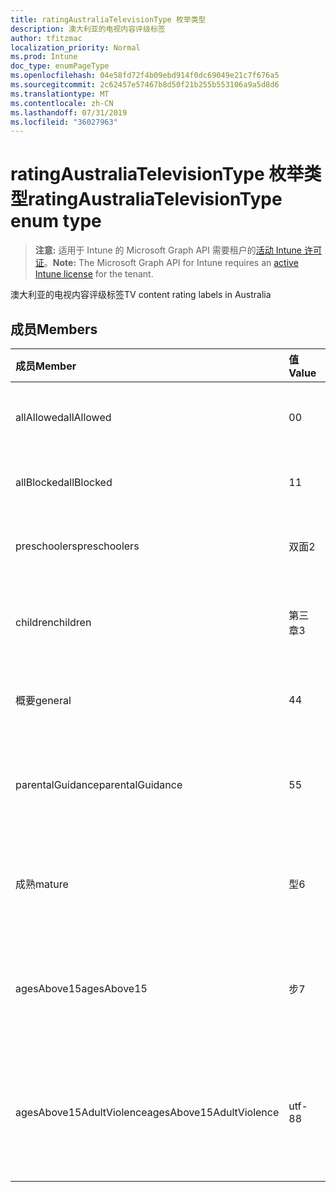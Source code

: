 ```yaml
---
title: ratingAustraliaTelevisionType 枚举类型
description: 澳大利亚的电视内容评级标签
author: tfitzmac
localization_priority: Normal
ms.prod: Intune
doc_type: enumPageType
ms.openlocfilehash: 04e58fd72f4b09ebd914f0dc69049e21c7f676a5
ms.sourcegitcommit: 2c62457e57467b8d50f21b255b553106a9a5d8d6
ms.translationtype: MT
ms.contentlocale: zh-CN
ms.lasthandoff: 07/31/2019
ms.locfileid: "36027963"
---
```

# <a name="ratingaustraliatelevisiontype-enum-type"></a><span data-ttu-id="c7aa3-103">ratingAustraliaTelevisionType 枚举类型</span><span class="sxs-lookup"><span data-stu-id="c7aa3-103">ratingAustraliaTelevisionType enum type</span></span>

> <span data-ttu-id="c7aa3-104">**注意:** 适用于 Intune 的 Microsoft Graph API 需要租户的[活动 Intune 许可证](https://go.microsoft.com/fwlink/?linkid=839381)。</span><span class="sxs-lookup"><span data-stu-id="c7aa3-104">**Note:** The Microsoft Graph API for Intune requires an [active Intune license](https://go.microsoft.com/fwlink/?linkid=839381) for the tenant.</span></span>

<span data-ttu-id="c7aa3-105">澳大利亚的电视内容评级标签</span><span class="sxs-lookup"><span data-stu-id="c7aa3-105">TV content rating labels in Australia</span></span>

## <a name="members"></a><span data-ttu-id="c7aa3-106">成员</span><span class="sxs-lookup"><span data-stu-id="c7aa3-106">Members</span></span>
|<span data-ttu-id="c7aa3-107">成员</span><span class="sxs-lookup"><span data-stu-id="c7aa3-107">Member</span></span>|<span data-ttu-id="c7aa3-108">值</span><span class="sxs-lookup"><span data-stu-id="c7aa3-108">Value</span></span>|<span data-ttu-id="c7aa3-109">说明</span><span class="sxs-lookup"><span data-stu-id="c7aa3-109">Description</span></span>|
|:---|:---|:---|
|<span data-ttu-id="c7aa3-110">allAllowed</span><span class="sxs-lookup"><span data-stu-id="c7aa3-110">allAllowed</span></span>|<span data-ttu-id="c7aa3-111">0</span><span class="sxs-lookup"><span data-stu-id="c7aa3-111">0</span></span>|<span data-ttu-id="c7aa3-112">默认值, 允许所有电视节目内容</span><span class="sxs-lookup"><span data-stu-id="c7aa3-112">Default value, allow all TV shows content</span></span>|
|<span data-ttu-id="c7aa3-113">allBlocked</span><span class="sxs-lookup"><span data-stu-id="c7aa3-113">allBlocked</span></span>|<span data-ttu-id="c7aa3-114">1</span><span class="sxs-lookup"><span data-stu-id="c7aa3-114">1</span></span>|<span data-ttu-id="c7aa3-115">不允许任何电视显示内容</span><span class="sxs-lookup"><span data-stu-id="c7aa3-115">Do not allow any TV shows content</span></span>|
|<span data-ttu-id="c7aa3-116">preschoolers</span><span class="sxs-lookup"><span data-stu-id="c7aa3-116">preschoolers</span></span>|<span data-ttu-id="c7aa3-117">双面</span><span class="sxs-lookup"><span data-stu-id="c7aa3-117">2</span></span>|<span data-ttu-id="c7aa3-118">P 分类适用于 preschoolers</span><span class="sxs-lookup"><span data-stu-id="c7aa3-118">The P classification is intended for preschoolers</span></span>|
|<span data-ttu-id="c7aa3-119">children</span><span class="sxs-lookup"><span data-stu-id="c7aa3-119">children</span></span>|<span data-ttu-id="c7aa3-120">第三章</span><span class="sxs-lookup"><span data-stu-id="c7aa3-120">3</span></span>|<span data-ttu-id="c7aa3-121">C 分类适用于14下的儿童</span><span class="sxs-lookup"><span data-stu-id="c7aa3-121">The C classification is intended for children under 14</span></span>|
|<span data-ttu-id="c7aa3-122">概要</span><span class="sxs-lookup"><span data-stu-id="c7aa3-122">general</span></span>|<span data-ttu-id="c7aa3-123">4</span><span class="sxs-lookup"><span data-stu-id="c7aa3-123">4</span></span>|<span data-ttu-id="c7aa3-124">G 分类适用于所有年龄段</span><span class="sxs-lookup"><span data-stu-id="c7aa3-124">The G classification is suitable for all ages</span></span>|
|<span data-ttu-id="c7aa3-125">parentalGuidance</span><span class="sxs-lookup"><span data-stu-id="c7aa3-125">parentalGuidance</span></span>|<span data-ttu-id="c7aa3-126">5</span><span class="sxs-lookup"><span data-stu-id="c7aa3-126">5</span></span>|<span data-ttu-id="c7aa3-127">对于年轻人查看者, 建议使用 PG 分类</span><span class="sxs-lookup"><span data-stu-id="c7aa3-127">The PG classification is recommended for young viewers</span></span>|
|<span data-ttu-id="c7aa3-128">成熟</span><span class="sxs-lookup"><span data-stu-id="c7aa3-128">mature</span></span>|<span data-ttu-id="c7aa3-129">型</span><span class="sxs-lookup"><span data-stu-id="c7aa3-129">6</span></span>|<span data-ttu-id="c7aa3-130">对于超过15的查看者, 建议使用 M 分类</span><span class="sxs-lookup"><span data-stu-id="c7aa3-130">The M classification is recommended for viewers over 15</span></span>|
|<span data-ttu-id="c7aa3-131">agesAbove15</span><span class="sxs-lookup"><span data-stu-id="c7aa3-131">agesAbove15</span></span>|<span data-ttu-id="c7aa3-132">步</span><span class="sxs-lookup"><span data-stu-id="c7aa3-132">7</span></span>|<span data-ttu-id="c7aa3-133">MA15 + 分类不适用于15岁以上的查看器</span><span class="sxs-lookup"><span data-stu-id="c7aa3-133">The MA15+ classification is not suitable for viewers under 15</span></span>|
|<span data-ttu-id="c7aa3-134">agesAbove15AdultViolence</span><span class="sxs-lookup"><span data-stu-id="c7aa3-134">agesAbove15AdultViolence</span></span>|<span data-ttu-id="c7aa3-135">utf-8</span><span class="sxs-lookup"><span data-stu-id="c7aa3-135">8</span></span>|<span data-ttu-id="c7aa3-136">AV15 + 分类不适用于15岁以上的观众, 特别是成人</span><span class="sxs-lookup"><span data-stu-id="c7aa3-136">The AV15+ classification is not suitable for viewers under 15, adult violence-specific</span></span>|



